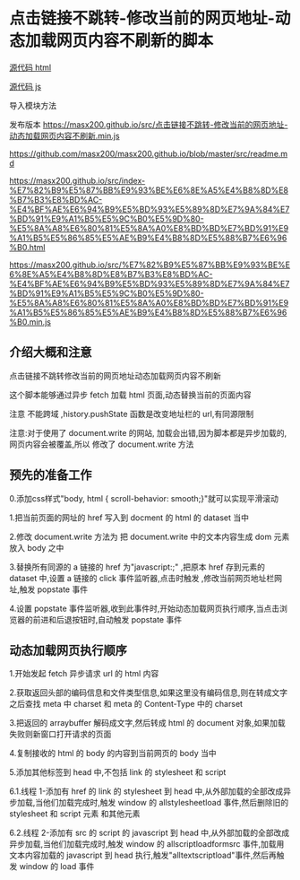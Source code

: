 # 点击链接不跳转-修改当前的网页地址-动态加载网页内容不刷新的脚本

[源代码 html](https://github.com/masx200/masx200.github.io/blob/master/src/index-%E7%82%B9%E5%87%BB%E9%93%BE%E6%8E%A5%E4%B8%8D%E8%B7%B3%E8%BD%AC-%E4%BF%AE%E6%94%B9%E5%BD%93%E5%89%8D%E7%9A%84%E7%BD%91%E9%A1%B5%E5%9C%B0%E5%9D%80-%E5%8A%A8%E6%80%81%E5%8A%A0%E8%BD%BD%E7%BD%91%E9%A1%B5%E5%86%85%E5%AE%B9%E4%B8%8D%E5%88%B7%E6%96%B0.html)

[源代码 js](https://github.com/masx200/masx200.github.io/blob/master/src/%E7%82%B9%E5%87%BB%E9%93%BE%E6%8E%A5%E4%B8%8D%E8%B7%B3%E8%BD%AC-%E4%BF%AE%E6%94%B9%E5%BD%93%E5%89%8D%E7%9A%84%E7%BD%91%E9%A1%B5%E5%9C%B0%E5%9D%80-%E5%8A%A8%E6%80%81%E5%8A%A0%E8%BD%BD%E7%BD%91%E9%A1%B5%E5%86%85%E5%AE%B9%E4%B8%8D%E5%88%B7%E6%96%B0.js)



导入模块方法 


发布版本
https://masx200.github.io/src/点击链接不跳转-修改当前的网页地址-动态加载网页内容不刷新.min.js



https://github.com/masx200/masx200.github.io/blob/master/src/readme.md


https://masx200.github.io/src/index-%E7%82%B9%E5%87%BB%E9%93%BE%E6%8E%A5%E4%B8%8D%E8%B7%B3%E8%BD%AC-%E4%BF%AE%E6%94%B9%E5%BD%93%E5%89%8D%E7%9A%84%E7%BD%91%E9%A1%B5%E5%9C%B0%E5%9D%80-%E5%8A%A8%E6%80%81%E5%8A%A0%E8%BD%BD%E7%BD%91%E9%A1%B5%E5%86%85%E5%AE%B9%E4%B8%8D%E5%88%B7%E6%96%B0.html

https://masx200.github.io/src/%E7%82%B9%E5%87%BB%E9%93%BE%E6%8E%A5%E4%B8%8D%E8%B7%B3%E8%BD%AC-%E4%BF%AE%E6%94%B9%E5%BD%93%E5%89%8D%E7%9A%84%E7%BD%91%E9%A1%B5%E5%9C%B0%E5%9D%80-%E5%8A%A8%E6%80%81%E5%8A%A0%E8%BD%BD%E7%BD%91%E9%A1%B5%E5%86%85%E5%AE%B9%E4%B8%8D%E5%88%B7%E6%96%B0.min.js

## 介绍大概和注意

点击链接不跳转修改当前的网页地址动态加载网页内容不刷新

这个脚本能够通过异步 fetch 加载 html 页面,动态替换当前的页面内容

注意 不能跨域 ,history.pushState 函数是改变地址栏的 url,有同源限制

注意:对于使用了 document.write 的网站, 加载会出错,因为脚本都是异步加载的,网页内容会被覆盖,所以 修改了 document.write 方法

## 预先的准备工作
0.添加css样式"body, html {    scroll-behavior: smooth;}"就可以实现平滑滚动

1.把当前页面的网址的 href 写入到 docment 的 html 的 dataset 当中

2.修改 document.write 方法为 把 document.write 中的文本内容生成 dom 元素放入 body 之中

3.替换所有同源的 a 链接的 href 为"javascript:;" ,把原本 href 存到元素的 dataset 中,设置 a 链接的 click 事件监听器,点击时触发 ,修改当前网页地址栏网址,触发 popstate 事件

4.设置 popstate 事件监听器,收到此事件时,开始动态加载网页执行顺序,当点击浏览器的前进和后退按钮时,自动触发 popstate 事件

## 动态加载网页执行顺序

1.开始发起 fetch 异步请求 url 的 html 内容

2.获取返回头部的编码信息和文件类型信息,如果这里没有编码信息,则在转成文字之后查找 meta 中 charset 和 meta 的 Content-Type 中的 charset

3.把返回的 arraybuffer 解码成文字,然后转成 html 的 document 对象,如果加载失败则新窗口打开请求的页面

4.复制接收的 html 的 body 的内容到当前网页的 body 当中

5.添加其他标签到 head 中,不包括 link 的 stylesheet 和 script

6.1.线程 1-添加有 href 的 link 的 stylesheet 到 head 中,从外部加载的全部改成异步加载,当他们加载完成时,触发 window 的 allstylesheetload 事件,然后删除旧的 stylesheet 和 script 元素 和其他元素

6.2.线程 2-添加有 src 的 script 的 javascript 到 head 中,从外部加载的全部改成异步加载,当他们加载完成时,触发 window 的 allscriptloadformsrc 事件,加载用文本内容加载的 javascript 到 head 执行,触发"alltextscriptload"事件,然后再触发 window 的 load 事件
